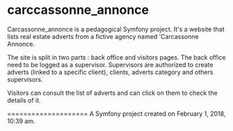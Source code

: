 carccassonne_annonce
====================

Carcassonne_annonce is a pedagogical Symfony project. It's a website that lists real estate adverts from a fictive agency named 'Carcassonne Annonce. 

The site is split in two parts : back office and visitors pages. The back office need to be logged as a supervisor. Supervisors are authorized to create adverts (linked to a specific client), clients, adverts category and others supervisors.

Visitors can consult the  list of adverts  and can click on them to check the details of it. 




====================
A Symfony project created on February 1, 2018, 10:39 am.

